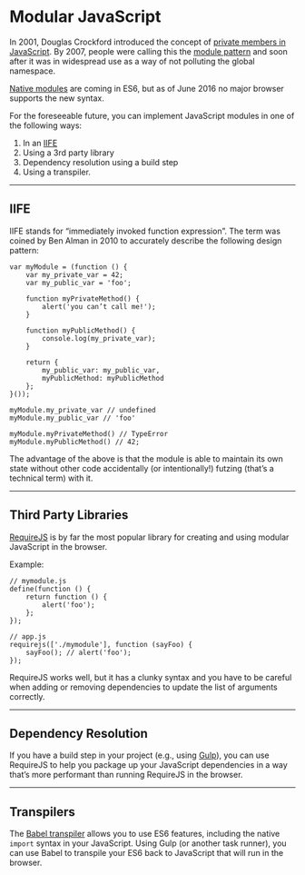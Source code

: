 # Modular JavaScript

In 2001, Douglas Crockford introduced the concept of [private members in JavaScript](http://javascript.crockford.com/private.html). By 2007, people were calling this the [module pattern](http://yuiblog.com/blog/2007/06/12/module-pattern/) and soon after it was in widespread use as a way of not polluting the global namespace.

[Native modules](https://developer.mozilla.org/en-US/docs/Web/JavaScript/Reference/Statements/import) are coming in ES6, but as of June 2016 no major browser supports the new syntax.

For the foreseeable future, you can implement JavaScript modules in one of the following ways:

1. In an [IIFE](http://benalman.com/news/2010/11/immediately-invoked-function-expression/)
2. Using a 3rd party library
3. Dependency resolution using a build step
4. Using a transpiler.

------

## IIFE

IIFE stands for “immediately invoked function expression”. The term was coined by Ben Alman in 2010 to accurately describe the following design pattern:

    var myModule = (function () {
        var my_private_var = 42;
        var my_public_var = 'foo';

        function myPrivateMethod() {
            alert('you can’t call me!');
        }

        function myPublicMethod() {
            console.log(my_private_var);
        }

        return {
            my_public_var: my_public_var,
            myPublicMethod: myPublicMethod
        };
    }());

    myModule.my_private_var // undefined
    myModule.my_public_var // 'foo'

    myModule.myPrivateMethod() // TypeError
    myModule.myPublicMethod() // 42;

The advantage of the above is that the module is able to maintain its own state without other code accidentally (or intentionally!) futzing (that’s a technical term) with it.

------

## Third Party Libraries

[RequireJS](http://requirejs.org/) is by far the most popular library for creating and using modular JavaScript in the browser.

Example:

    // mymodule.js
    define(function () {
        return function () {
            alert('foo');
        };
    });

    // app.js
    requirejs(['./mymodule'], function (sayFoo) {
        sayFoo(); // alert('foo');
    });

RequireJS works well, but it has a clunky syntax and you have to be careful when adding or removing dependencies to update the list of arguments correctly.

------

## Dependency Resolution

If you have a build step in your project (e.g., using [Gulp](http://gulpjs.com/)), you can use RequireJS to help you package up your JavaScript dependencies in a way that’s more performant than running RequireJS in the browser.

------

## Transpilers

The [Babel transpiler](https://babeljs.io/) allows you to use ES6 features, including the native `import` syntax in your JavaScript. Using Gulp (or another task runner), you can use Babel to transpile your ES6 back to JavaScript that will run in the browser.
